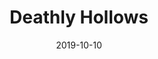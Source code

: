 ﻿---
title: Deathly Hollows
date: 2019-10-10
id: 1009191011
price: 18
image: ./deathly-hollows.jpg
description: For the Harry Potter fan dog.
category: dog
customField:
  name: Sizes
  values:
    [
      { name: "X Small (8in-11in)", priceChange: 0 },
      { name: "Small (9in-14in)", priceChange: 2.00 },
      { name: "Medium (13in-22in)", priceChange: 5.00 },
      { name: "Large (15in-27in)", priceChange: 7.00 },
    ]
---